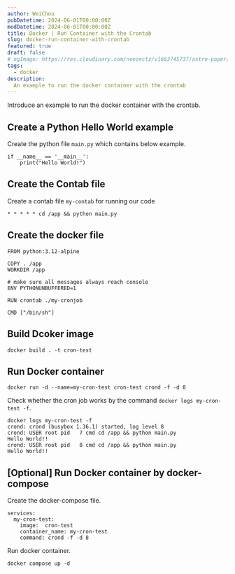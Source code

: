 ```yaml
---
author: WeiChou
pubDatetime: 2024-06-01T00:00:00Z
modDatetime: 2024-06-01T00:00:00Z
title: Docker | Run Container with the Crontab
slug: docker-run-container-with-crontab
featured: true
draft: false
# ogImage: https://res.cloudinary.com/noezectz/v1663745737/astro-paper/astropaper-x-forestry-og_kqfwp0.png
tags:
  - docker
description:
  An example to run the docker container with the crontab
---
```


Introduce an example to run the docker container with the crontab.

## Create a Python Hello World example
Create the python file `main.py` which contains below example.
```
if __name__ == '__main__':
    print("Hello World!")
```

## Create the Contab file
Create a contab file `my-contab` for running our code
```
* * * * * cd /app && python main.py
```

## Create the docker file

```
FROM python:3.12-alpine

COPY . /app
WORKDIR /app

# make sure all messages always reach console
ENV PYTHONUNBUFFERED=1

RUN crontab ./my-cronjob

CMD ["/bin/sh"]
```

## Build Dcoker image
```
docker build . -t cron-test
```

## Run Docker container
```
docker run -d --name=my-cron-test cron-test crond -f -d 8
```

Check whether the cron job works by the command `docker logs my-cron-test -f`.
```
docker logs my-cron-test -f
crond: crond (busybox 1.36.1) started, log level 8
crond: USER root pid   7 cmd cd /app && python main.py
Hello World!!
crond: USER root pid   8 cmd cd /app && python main.py
Hello World!!
```

## [Optional] Run Docker container by docker-compose
Create the docker-compose file.
```
services:
  my-cron-test:
    image:  cron-test
    container_name: my-cron-test
    command: crond -f -d 8
```

Run docker container.
```
docker compose up -d
```
